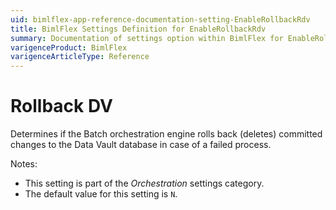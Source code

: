 ```yaml
---
uid: bimlflex-app-reference-documentation-setting-EnableRollbackRdv
title: BimlFlex Settings Definition for EnableRollbackRdv
summary: Documentation of settings option within BimlFlex for EnableRollbackRdv
varigenceProduct: BimlFlex
varigenceArticleType: Reference
---
```


# Rollback DV

Determines if the Batch orchestration engine rolls back (deletes) committed changes to the Data Vault database in case of a failed process.

Notes:

* This setting is part of the *Orchestration* settings category.
* The default value for this setting is `N`.
